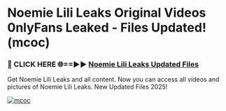 # Noemie Lili Leaks Original Videos 0nlyFans Leaked - Files Updated! (mcoc)

<h3>🔴 CLICK HERE 🌐==►► <a href="https://tinyurl.com/ms9xzufz" rel="nofollow">Noemie Lili Leaks Updated Files</a></h3>

Get Noemie Lili Leaks and all content. Now you can access all videos and pictures of Noemie Lili Leaks. New Updated Files 2025!

[![mcoc](https://i.imgur.com/ppqm5kG.gif)](https://tinyurl.com/ms9xzufz)
